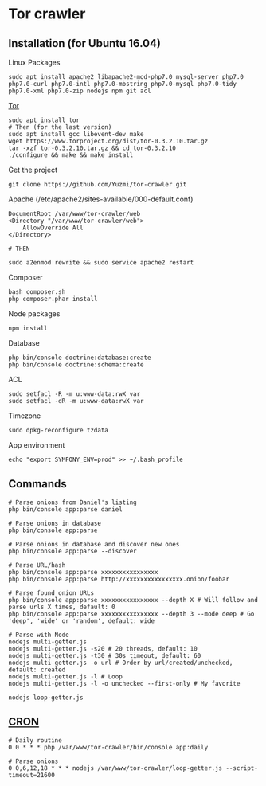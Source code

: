 Tor crawler
===========

Installation (for Ubuntu 16.04)
------------

Linux Packages
```
sudo apt install apache2 libapache2-mod-php7.0 mysql-server php7.0 php7.0-curl php7.0-intl php7.0-mbstring php7.0-mysql php7.0-tidy php7.0-xml php7.0-zip nodejs npm git acl
```

[Tor](https://www.torproject.org/docs/tor-doc-unix.html.en)
```
sudo apt install tor
# Then (for the last version)
sudo apt install gcc libevent-dev make
wget https://www.torproject.org/dist/tor-0.3.2.10.tar.gz
tar -xzf tor-0.3.2.10.tar.gz && cd tor-0.3.2.10
./configure && make && make install
```

Get the project
```
git clone https://github.com/Yuzmi/tor-crawler.git
```

Apache (/etc/apache2/sites-available/000-default.conf)
```
DocumentRoot /var/www/tor-crawler/web
<Directory "/var/www/tor-crawler/web">
	AllowOverride All
</Directory>

# THEN

sudo a2enmod rewrite && sudo service apache2 restart
```

Composer
```
bash composer.sh
php composer.phar install
```

Node packages
```
npm install
```

Database
```
php bin/console doctrine:database:create
php bin/console doctrine:schema:create
```

ACL
```
sudo setfacl -R -m u:www-data:rwX var
sudo setfacl -dR -m u:www-data:rwX var
```

Timezone
```
sudo dpkg-reconfigure tzdata
```

App environment
```
echo "export SYMFONY_ENV=prod" >> ~/.bash_profile
```

Commands
--------

```
# Parse onions from Daniel's listing
php bin/console app:parse daniel

# Parse onions in database
php bin/console app:parse

# Parse onions in database and discover new ones
php bin/console app:parse --discover

# Parse URL/hash
php bin/console app:parse xxxxxxxxxxxxxxxx
php bin/console app:parse http://xxxxxxxxxxxxxxxx.onion/foobar

# Parse found onion URLs
php bin/console app:parse xxxxxxxxxxxxxxxx --depth X # Will follow and parse urls X times, default: 0
php bin/console app:parse xxxxxxxxxxxxxxxx --depth 3 --mode deep # Go 'deep', 'wide' or 'random', default: wide

# Parse with Node
nodejs multi-getter.js
nodejs multi-getter.js -s20 # 20 threads, default: 10
nodejs multi-getter.js -t30 # 30s timeout, default: 60
nodejs multi-getter.js -o url # Order by url/created/unchecked, default: created
nodejs multi-getter.js -l # Loop
nodejs multi-getter.js -l -o unchecked --first-only # My favorite

nodejs loop-getter.js
```

[CRON](https://crontab.guru/)
----

```
# Daily routine
0 0 * * * php /var/www/tor-crawler/bin/console app:daily

# Parse onions
0 0,6,12,18 * * * nodejs /var/www/tor-crawler/loop-getter.js --script-timeout=21600
```